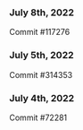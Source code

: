 ### July 8th, 2022

Commit #117276

### July 5th, 2022

Commit #314353


### July 4th, 2022

Commit #72281
